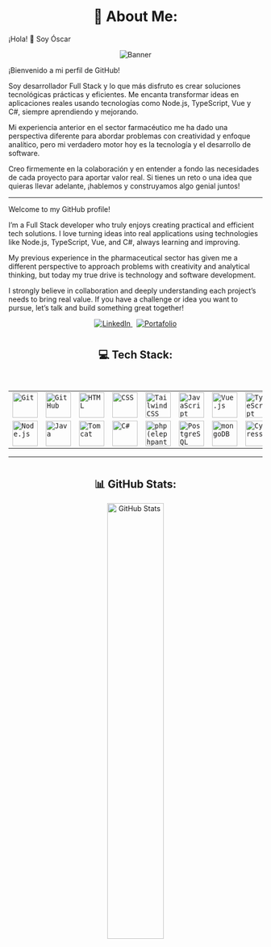 # <h1 align="center"> 💫 About Me: </h1>

¡Hola! 👋 Soy Óscar<br>

<p align="center">
  <img src="https://i.imgur.com/UdHeQBh.png" alt="Banner" />
</p>

¡Bienvenido a mi perfil de GitHub!

Soy desarrollador Full Stack y lo que más disfruto es crear soluciones tecnológicas prácticas y eficientes. Me encanta transformar ideas en aplicaciones reales usando tecnologías como Node.js, TypeScript, Vue y C#, siempre aprendiendo y mejorando.

Mi experiencia anterior en el sector farmacéutico me ha dado una perspectiva diferente para abordar problemas con creatividad y enfoque analítico, pero mi verdadero motor hoy es la tecnología y el desarrollo de software.

Creo firmemente en la colaboración y en entender a fondo las necesidades de cada proyecto para aportar valor real. Si tienes un reto o una idea que quieras llevar adelante, ¡hablemos y construyamos algo genial juntos!

---

Welcome to my GitHub profile!

I’m a Full Stack developer who truly enjoys creating practical and efficient tech solutions. I love turning ideas into real applications using technologies like Node.js, TypeScript, Vue, and C#, always learning and improving.

My previous experience in the pharmaceutical sector has given me a different perspective to approach problems with creativity and analytical thinking, but today my true drive is technology and software development.

I strongly believe in collaboration and deeply understanding each project’s needs to bring real value. If you have a challenge or idea you want to pursue, let’s talk and build something great together!

<p align="center">
  <a href="https://www.linkedin.com/in/oserranom/">
    <img alt="LinkedIn" src="https://img.shields.io/badge/LinkedIn-0A66C2?style=for-the-badge&logo=linkedin&logoColor=white" />
  </a>
  &nbsp;
  <a href="https://oserranom.pro/">
    <img alt="Portafolio" src="https://img.shields.io/badge/Portafolio-1abc9c?style=for-the-badge&logo=About.me&logoColor=white" />
  </a>
</p>

# <h2 align="center"> 💻 Tech Stack: </h2> <br>

<div align="center">
	<table>
		<tr>
			<td><code><img width="50" src="https://user-images.githubusercontent.com/25181517/192108372-f71d70ac-7ae6-4c0d-8395-51d8870c2ef0.png" alt="Git" title="Git"/></code></td>
			<td><code><img width="50" src="https://user-images.githubusercontent.com/25181517/192108374-8da61ba1-99ec-41d7-80b8-fb2f7c0a4948.png" alt="GitHub" title="GitHub"/></code></td>
			<td><code><img width="50" src="https://user-images.githubusercontent.com/25181517/192158954-f88b5814-d510-4564-b285-dff7d6400dad.png" alt="HTML" title="HTML"/></code></td>
			<td><code><img width="50" src="https://user-images.githubusercontent.com/25181517/183898674-75a4a1b1-f960-4ea9-abcb-637170a00a75.png" alt="CSS" title="CSS"/></code></td>
			<td><code><img width="50" src="https://user-images.githubusercontent.com/25181517/202896760-337261ed-ee92-4979-84c4-d4b829c7355d.png" alt="Tailwind CSS" title="Tailwind CSS"/></code></td>
			<td><code><img width="50" src="https://user-images.githubusercontent.com/25181517/117447155-6a868a00-af3d-11eb-9cfe-245df15c9f3f.png" alt="JavaScript" title="JavaScript"/></code></td>
			<td><code><img width="50" src="https://user-images.githubusercontent.com/25181517/117448124-a2da9800-af3e-11eb-85d2-bd1b69b65603.png" alt="Vue.js" title="Vue.js"/></code></td>
			<td><code><img width="50" src="https://user-images.githubusercontent.com/25181517/183890598-19a0ac2d-e88a-4005-a8df-1ee36782fde1.png" alt="TypeScript" title="TypeScript"/></code></td>
		</tr>
		<tr>
			<td><code><img width="50" src="https://user-images.githubusercontent.com/25181517/183568594-85e280a7-0d7e-4d1a-9028-c8c2209e073c.png" alt="Node.js" title="Node.js"/></code></td>
			<td><code><img width="50" src="https://user-images.githubusercontent.com/25181517/117201156-9a724800-adec-11eb-9a9d-3cd0f67da4bc.png" alt="Java" title="Java"/></code></td>
			<td><code><img width="50" src="https://user-images.githubusercontent.com/25181517/183894676-137319b5-1364-4b6a-ba4f-e9fc94ddc4aa.png" alt="Tomcat" title="Tomcat"/></code></td>
			<td><code><img width="50" src="https://user-images.githubusercontent.com/25181517/121405384-444d7300-c95d-11eb-959f-913020d3bf90.png" alt="C#" title="C#"/></code></td>
			<td><code><img width="50" src="https://github.com/marwin1991/profile-technology-icons/assets/76662862/dbbc299a-8356-45e4-9d2e-a6c21b4569cf" alt="php (elephpant)" title="php (elephpant)"/></code></td>
			<td><code><img width="50" src="https://user-images.githubusercontent.com/25181517/117208740-bfb78400-adf5-11eb-97bb-09072b6bedfc.png" alt="PostgreSQL" title="PostgreSQL"/></code></td>
			<td><code><img width="50" src="https://user-images.githubusercontent.com/25181517/182884177-d48a8579-2cd0-447a-b9a6-ffc7cb02560e.png" alt="mongoDB" title="mongoDB"/></code></td>
			<td><code><img width="50" src="https://user-images.githubusercontent.com/68279555/200387386-276c709f-380b-46cc-81fd-f292985927a8.png" alt="Cypress" title="Cypress"/></code></td>
		</tr>
	</table>
</div>

---

# <h2 align="center"> 📊 GitHub Stats: </h2>

<div align="center">
  <img src="https://github-readme-stats.vercel.app/api?username=oserranom&theme=vue-dark&show_icons=true&hide_border=true&count_private=true" alt="GitHub Stats" width="47%" />
</div>
